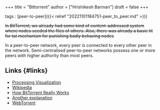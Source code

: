 +++
title = "Bittorrent"
author = ["Hrishikesh Barman"]
draft = false
+++

tags
: [peer-to-peer]({{< relref "20221101184751-peer_to_peer.md" >}})

~~In BitTorrent, we already had some kind of content-addressed system where nodes seeded the files of others. Also, there was already a basic tit for tat mechanism for punishing badly behaving nodes~~

In a peer-to-peer network, every peer is connected to every other peer in the network. Semi-centralised peer-to-peer networks possess one or more peers with higher authority than most peers.


## Links {#links}

-   [Processing Visualization](http://mg8.org/processing/bt.html)
-   [Wikipedia](https://en.wikipedia.org/wiki/BitTorrent)
-   [How BitTorrent Really Works](http://www.alexkyte.me/2016/10/how-bittorrent-really-works.html)
-   [Another explanation](https://skerritt.blog/bit-torrent/)
-   [WebTorrent](https://en.wikipedia.org/wiki/WebTorrent)
